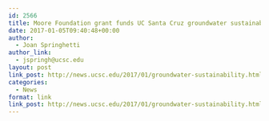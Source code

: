 ```yaml
---
id: 2566
title: Moore Foundation grant funds UC Santa Cruz groundwater sustainability project
date: 2017-01-05T09:40:48+00:00
author:
  - Joan Springhetti
author_link:
  - jspringh@ucsc.edu
layout: post
link_post: http://news.ucsc.edu/2017/01/groundwater-sustainability.html
categories:
  - News
format: link
link_post: http://news.ucsc.edu/2017/01/groundwater-sustainability.html
---
```

